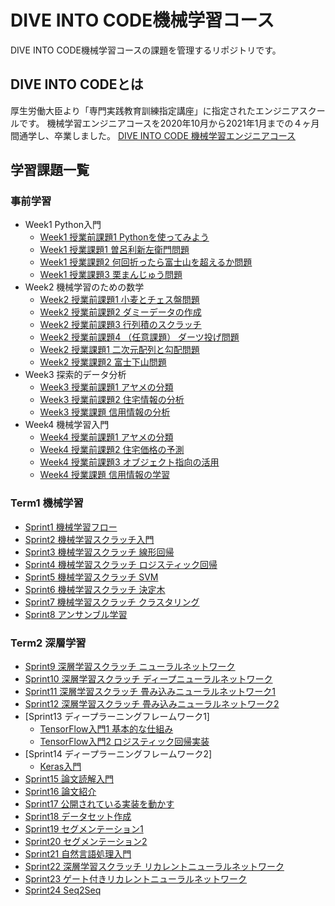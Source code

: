 # DIVE INTO CODE機械学習コース
DIVE INTO CODE機械学習コースの課題を管理するリポジトリです。

## DIVE INTO CODEとは
厚生労働大臣より「専門実践教育訓練指定講座」に指定されたエンジニアスクールです。 機械学習エンジニアコースを2020年10月から2021年1月までの４ヶ月間通学し、卒業しました。
[DIVE INTO CODE 機械学習エンジニアコース](https://diveintocode.jp/ai_curriculum)

## 学習課題一覧
### 事前学習
- Week1 Python入門
  - [Week1 授業前課題1 Pythonを使ってみよう](https://github.com/T-Sawao/diveintocode-ml/blob/main/PriorLearning/Week0_PriorLearning/Week0_task1.ipynb)
  - [Week1 授業課題1 曽呂利新左衛門問題](https://github.com/T-Sawao/diveintocode-ml/blob/main/PriorLearning/Week1_PythonIntroduction/Week1_before_class_task1.ipynb)
  - [Week1 授業課題2 何回折ったら富士山を超えるか問題](https://github.com/T-Sawao/diveintocode-ml/blob/main/PriorLearning/Week1_PythonIntroduction/Week1-task1.ipynb)
  - [Week1 授業課題3 栗まんじゅう問題](https://github.com/T-Sawao/diveintocode-ml/blob/main/PriorLearning/Week1_PythonIntroduction/Week1-task2.ipynb)
- Week2 機械学習のための数学
  - [Week2 授業前課題1 小麦とチェス盤問題](https://github.com/T-Sawao/diveintocode-ml/blob/main/PriorLearning/Week2_MathematicsforMachineLearning/Week2_before_class_task1.ipynb)
  - [Week2 授業前課題2 ダミーデータの作成](https://github.com/T-Sawao/diveintocode-ml/blob/main/PriorLearning/Week2_MathematicsforMachineLearning/Week2_before_class_task2.ipynb)
  - [Week2 授業前課題3 行列積のスクラッチ](https://github.com/T-Sawao/diveintocode-ml/blob/main/PriorLearning/Week2_MathematicsforMachineLearning/Week2_before_class_task3.ipynb)
  - [Week2 授業前課題4 （任意課題） ダーツ投げ問題](https://github.com/T-Sawao/diveintocode-ml/blob/main/PriorLearning/Week2_MathematicsforMachineLearning/Week2_before_class_task4.ipynb)
  - [Week2 授業課題1 二次元配列と勾配問題](https://github.com/T-Sawao/diveintocode-ml/blob/main/PriorLearning/Week2_MathematicsforMachineLearning/Week2-task1.ipynb)
  - [Week2 授業課題2 富士下山問題](https://github.com/T-Sawao/diveintocode-ml/blob/main/PriorLearning/Week2_MathematicsforMachineLearning/Week2-task2.ipynb)
- Week3 探索的データ分析
  - [Week3 授業前課題1 アヤメの分類](https://github.com/T-Sawao/diveintocode-ml/blob/main/PriorLearning/Week3_EDA/Week3_before_class_task2.ipynb)
  - [Week3 授業前課題2 住宅情報の分析](https://github.com/T-Sawao/diveintocode-ml/blob/main/PriorLearning/Week3_EDA/Week3_before_class_task3.ipynb)
  - [Week3 授業課題 信用情報の分析](https://github.com/T-Sawao/diveintocode-ml/blob/main/PriorLearning/Week3_EDA/Week3-task.ipynb)
- Week4 機械学習入門
  - [Week4 授業前課題1 アヤメの分類](https://github.com/T-Sawao/diveintocode-ml/blob/main/PriorLearning/Week4_MachineLearningIntroduction/Week4_before_class_task1.ipynb)
  - [Week4 授業前課題2 住宅価格の予測](https://github.com/T-Sawao/diveintocode-ml/blob/main/PriorLearning/Week4_MachineLearningIntroduction/Week4_before_class_task2.ipynb)
  - [Week4 授業前課題3 オブジェクト指向の活用](https://github.com/T-Sawao/diveintocode-ml/blob/main/PriorLearning/Week4_MachineLearningIntroduction/Week4_before_class_task3.ipynb)
  - [Week4 授業課題 信用情報の学習](https://github.com/T-Sawao/diveintocode-ml/blob/main/PriorLearning/Week4_MachineLearningIntroduction/Week4-task.ipynb)
  
### Term1 機械学習
- [Sprint1 機械学習フロー](https://github.com/T-Sawao/diveintocode-ml/blob/main/Sprint/Term1_MachineLearning/sprint1.ipynb)
- [Sprint2 機械学習スクラッチ入門](https://github.com/T-Sawao/diveintocode-ml/blob/main/Sprint/Term1_MachineLearning/sprint2.ipynb)
- [Sprint3 機械学習スクラッチ 線形回帰](https://github.com/T-Sawao/diveintocode-ml/blob/main/Sprint/Term1_MachineLearning/sprint3.ipynb)
- [Sprint4 機械学習スクラッチ ロジスティック回帰](https://github.com/T-Sawao/diveintocode-ml/blob/main/Sprint/Term1_MachineLearning/sprint4.ipynb)
- [Sprint5 機械学習スクラッチ SVM](https://github.com/T-Sawao/diveintocode-ml/blob/main/Sprint/Term1_MachineLearning/sprint5.ipynb)
- [Sprint6 機械学習スクラッチ 決定木](https://github.com/T-Sawao/diveintocode-ml/blob/main/Sprint/Term1_MachineLearning/sprint6.ipynb)
- [Sprint7 機械学習スクラッチ クラスタリング](https://github.com/T-Sawao/diveintocode-ml/blob/main/Sprint/Term1_MachineLearning/sprint7.ipynb)
- [Sprint8 アンサンブル学習](https://github.com/T-Sawao/diveintocode-ml/blob/main/Sprint/Term1_MachineLearning/sprint8.ipynb)

### Term2 深層学習
- [Sprint9 深層学習スクラッチ ニューラルネットワーク](https://github.com/T-Sawao/diveintocode-ml/blob/main/Sprint/Term2_DeepLearning/sprint09.ipynb)
- [Sprint10 深層学習スクラッチ ディープニューラルネットワーク](https://github.com/T-Sawao/diveintocode-ml/blob/main/Sprint/Term2_DeepLearning/sprint10/sprint10.ipynb)
- [Sprint11 深層学習スクラッチ 畳み込みニューラルネットワーク1](https://github.com/T-Sawao/diveintocode-ml/blob/main/Sprint/Term2_DeepLearning/sprint11.ipynb)
- [Sprint12 深層学習スクラッチ 畳み込みニューラルネットワーク2](https://github.com/T-Sawao/diveintocode-ml/blob/main/Sprint/Term2_DeepLearning/sprint12.ipynb)
- [Sprint13 ディープラーニングフレームワーク1]
  - [TensorFlow入門1 基本的な仕組み](https://github.com/T-Sawao/diveintocode-ml/blob/main/Sprint/Term2_DeepLearning/sprint13/sprint13_TensorFlow1.ipynb)
  - [TensorFlow入門2 ロジスティック回帰実装](https://github.com/T-Sawao/diveintocode-ml/blob/main/Sprint/Term2_DeepLearning/sprint13/sprint13.ipynb)
- [Sprint14 ディープラーニングフレームワーク2]
  - [Keras入門]((https://github.com/T-Sawao/diveintocode-ml/blob/main/Sprint/Term2_DeepLearning/sprint14.ipynb))
- [Sprint15 論文読解入門](https://github.com/T-Sawao/diveintocode-ml/blob/main/Sprint/Term2_DeepLearning/sprint15.ipynb)
- [Sprint16 論文紹介](https://github.com/T-Sawao/diveintocode-ml/blob/main/Sprint/Term2_DeepLearning/sprint16.ipynb)
- [Sprint17 公開されている実装を動かす](https://github.com/T-Sawao/diveintocode-ml/blob/main/Sprint/Term2_DeepLearning/sprint17.ipynb)
- [Sprint18 データセット作成](https://github.com/T-Sawao/diveintocode-ml/blob/main/Sprint/Term2_DeepLearning/sprint18.ipynb)
- [Sprint19 セグメンテーション1](https://github.com/T-Sawao/diveintocode-ml/blob/main/Sprint/Term2_DeepLearning/sprint19.ipynb)
- [Sprint20 セグメンテーション2](https://github.com/T-Sawao/diveintocode-ml/tree/main/Sprint/Term2_DeepLearning/sprint20)
- [Sprint21 自然言語処理入門](https://github.com/T-Sawao/diveintocode-ml/blob/main/Sprint/Term2_DeepLearning/sprint21.ipynb)
- [Sprint22 深層学習スクラッチ リカレントニューラルネットワーク](https://github.com/T-Sawao/diveintocode-ml/blob/main/Sprint/Term2_DeepLearning/sprint22.ipynb)
- [Sprint23 ゲート付きリカレントニューラルネットワーク](https://github.com/T-Sawao/diveintocode-ml/blob/main/Sprint/Term2_DeepLearning/sprint23.ipynb)
- [Sprint24 Seq2Seq](https://github.com/T-Sawao/diveintocode-ml/blob/main/Sprint/Term2_DeepLearning/sprint24.ipynb)
